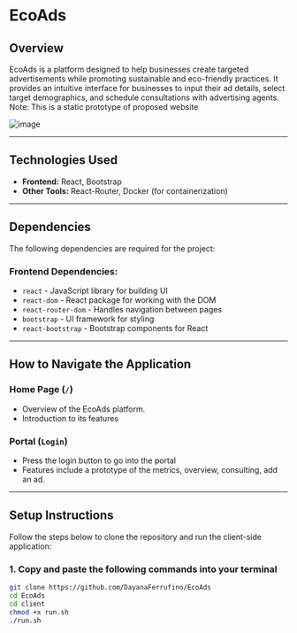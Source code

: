 # EcoAds

## Overview
EcoAds is a platform designed to help businesses create targeted advertisements while promoting sustainable and eco-friendly practices. It provides an intuitive interface for businesses to input their ad details, select target demographics, and schedule consultations with advertising agents.
Note: This is a static prototype of proposed website

![image](https://github.com/user-attachments/assets/0efbd755-6688-4936-a115-25aa7b9bf1ea)

---

## Technologies Used
- **Frontend:** React, Bootstrap  
- **Other Tools:** React-Router, Docker (for containerization)  
---

## Dependencies
The following dependencies are required for the project:

### **Frontend Dependencies:**
- `react` - JavaScript library for building UI  
- `react-dom` - React package for working with the DOM  
- `react-router-dom` - Handles navigation between pages  
- `bootstrap` - UI framework for styling  
- `react-bootstrap` - Bootstrap components for React  

---

## How to Navigate the Application
### Home Page (`/`)
- Overview of the EcoAds platform.  
- Introduction to its features
### Portal (`Login`)
- Press the login button to go into the portal 
- Features include a prototype of the metrics, overview, consulting, add an ad.

---
## Setup Instructions

Follow the steps below to clone the repository and run the client-side application:

### 1. Copy and paste the following commands into your terminal

```bash
git clone https://github.com/DayanaFerrufino/EcoAds
cd EcoAds
cd client
chmod +x run.sh
./run.sh


